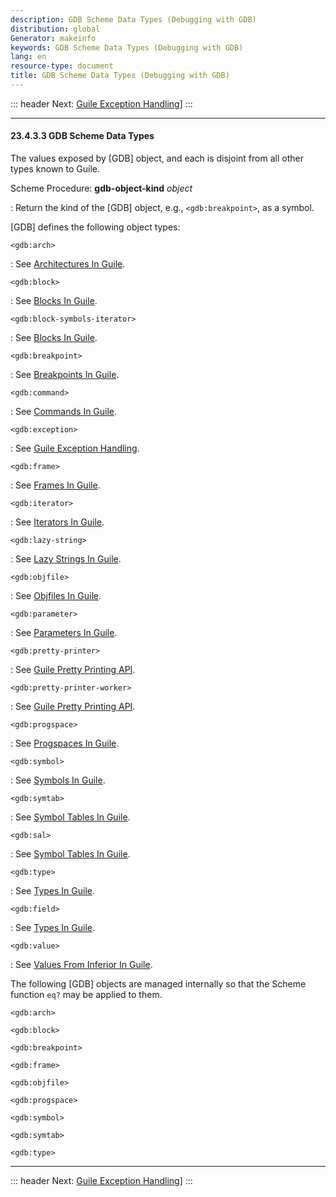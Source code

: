 ```yaml
---
description: GDB Scheme Data Types (Debugging with GDB)
distribution: global
Generator: makeinfo
keywords: GDB Scheme Data Types (Debugging with GDB)
lang: en
resource-type: document
title: GDB Scheme Data Types (Debugging with GDB)
---
```

::: header
Next: [Guile Exception Handling](Guile-Exception-Handling.html#Guile-Exception-Handling)]
:::

---

#### 23.4.3.3 GDB Scheme Data Types

The values exposed by [GDB] object, and each is disjoint from all other types known to Guile.

Scheme Procedure: **gdb-object-kind** *object*

:   Return the kind of the [GDB] object, e.g., `<gdb:breakpoint>`, as a symbol.

[GDB] defines the following object types:

`<gdb:arch>`

:   See [Architectures In Guile](Architectures-In-Guile.html#Architectures-In-Guile).

`<gdb:block>`

:   See [Blocks In Guile](Blocks-In-Guile.html#Blocks-In-Guile).

`<gdb:block-symbols-iterator>`

:   See [Blocks In Guile](Blocks-In-Guile.html#Blocks-In-Guile).

`<gdb:breakpoint>`

:   See [Breakpoints In Guile](Breakpoints-In-Guile.html#Breakpoints-In-Guile).

`<gdb:command>`

:   See [Commands In Guile](Commands-In-Guile.html#Commands-In-Guile).

`<gdb:exception>`

:   See [Guile Exception Handling](Guile-Exception-Handling.html#Guile-Exception-Handling).

`<gdb:frame>`

:   See [Frames In Guile](Frames-In-Guile.html#Frames-In-Guile).

`<gdb:iterator>`

:   See [Iterators In Guile](Iterators-In-Guile.html#Iterators-In-Guile).

`<gdb:lazy-string>`

:   See [Lazy Strings In Guile](Lazy-Strings-In-Guile.html#Lazy-Strings-In-Guile).

`<gdb:objfile>`

:   See [Objfiles In Guile](Objfiles-In-Guile.html#Objfiles-In-Guile).

`<gdb:parameter>`

:   See [Parameters In Guile](Parameters-In-Guile.html#Parameters-In-Guile).

`<gdb:pretty-printer>`

:   See [Guile Pretty Printing API](Guile-Pretty-Printing-API.html#Guile-Pretty-Printing-API).

`<gdb:pretty-printer-worker>`

:   See [Guile Pretty Printing API](Guile-Pretty-Printing-API.html#Guile-Pretty-Printing-API).

`<gdb:progspace>`

:   See [Progspaces In Guile](Progspaces-In-Guile.html#Progspaces-In-Guile).

`<gdb:symbol>`

:   See [Symbols In Guile](Symbols-In-Guile.html#Symbols-In-Guile).

`<gdb:symtab>`

:   See [Symbol Tables In Guile](Symbol-Tables-In-Guile.html#Symbol-Tables-In-Guile).

`<gdb:sal>`

:   See [Symbol Tables In Guile](Symbol-Tables-In-Guile.html#Symbol-Tables-In-Guile).

`<gdb:type>`

:   See [Types In Guile](Types-In-Guile.html#Types-In-Guile).

`<gdb:field>`

:   See [Types In Guile](Types-In-Guile.html#Types-In-Guile).

`<gdb:value>`

:   See [Values From Inferior In Guile](Values-From-Inferior-In-Guile.html#Values-From-Inferior-In-Guile).

The following [GDB] objects are managed internally so that the Scheme function `eq?` may be applied to them.

`<gdb:arch>`

`<gdb:block>`

`<gdb:breakpoint>`

`<gdb:frame>`

`<gdb:objfile>`

`<gdb:progspace>`

`<gdb:symbol>`

`<gdb:symtab>`

`<gdb:type>`

---

::: header
Next: [Guile Exception Handling](Guile-Exception-Handling.html#Guile-Exception-Handling)]
:::
